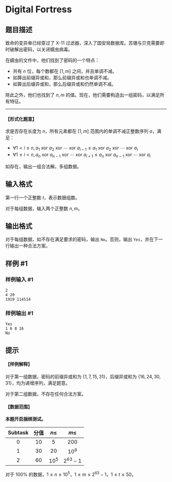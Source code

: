 # Digital Fortress

## 题目描述

致命的变异串已经穿过了 X-11 过滤器，深入了国安局数据库。苏珊与贝克需要即时破解出密码，以关闭蠕虫病毒。

在蠕虫的文件中，他们找到了密码的一个特点：

- 共有 $n$ 位，每个数都在 $[1,m]$ 之间，并且单调不减。
- 如算出前缀异或和，那么前缀异或和也单调不减。
- 如算出后缀异或和，那么后缀异或和仍然单调不减。

除此之外，他们也找到了 $n,m$ 的值。现在，他们需要构造出一组密码，以满足所有特征。
***

#### 【形式化题意】

求是否存在长度为 $n$，所有元素都在 $[1,m]$ 范围内的单调不减正整数序列 $a$，满足：

- $\forall1<i\le n,a_1\ \text{xor}\ a_2\ \text{xor}\ \cdots\ \text{xor}\ a_{i-1}\le a_1\ \text{xor}\ a_2\ \text{xor}\ \cdots\ \text{xor}\ a_{i}$
- $\forall1\le i<n,a_n\ \text{xor}\ a_{n-1}\ \text{xor}\ \cdots\ \text{xor}\ a_{i+1}\le a_n\ \text{xor}\ a_{n-1}\ \text{xor}\ \cdots\ \text{xor}\ a_{i}$

如存在，输出一组合法解。多组数据。

## 输入格式

第一行一个正整数 $t$，表示数据组数。

对于每组数据，输入两个正整数 $n,m$。

## 输出格式

对于每组数据，如不存在满足要求的密码，输出 `No`。否则，输出 `Yes`，并在下一行输出一种合法方案。

## 样例 #1

### 样例输入 #1
```
2
4 20
1919 114514
```

### 样例输出 #1

```
Yes
1 6 8 16
No
```

## 提示

#### 【样例解释】

对于第一组数据，密码的前缀异或和为 $\{1,7,15,31\}$，后缀异或和为 $\{16,24,30,31\}$，均为递增序列，满足题意。

对于第二组数据，不存在任何合法方案。

#### 【数据范围】

**本题开启捆绑测试。**

|$\text{Subtask}$|分值|$n\le$|$m\le$|
|:-:|:-:|:-:|:-:|
|$0$|$10$|$5$|$200$|
|$1$|$30$|$20$|$10^6$|
|$2$|$60$|$10^5$|$2^{63}-1$|

对于 $100\%$ 的数据，$1\le n\le10^5$，$1\le m\le2^{63}-1$，$1\le t\le50$。

